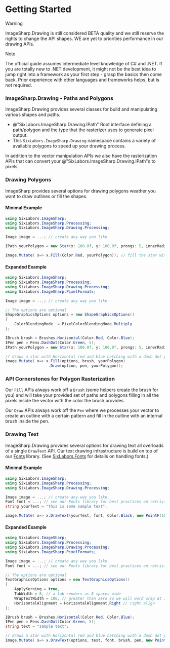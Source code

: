 # Getting Started

>[!WARNING]
>ImageSharp.Drawing is still considered BETA quality and we still reserve the rights to change the API shapes. WE are yet to priorities performance in our drawing APIs.

>[!NOTE]
>The official guide assumes intermediate level knowledge of C# and .NET. If you are totally new to .NET development, it might not be the best idea to jump right into a framework as your first step - grasp the basics then come back. Prior experience with other languages and frameworks helps, but is not required.

### ImageSharp.Drawing - Paths and Polygons

ImageSharp.Drawing provides several classes for build and manipulating various shapes and paths.

- @"SixLabors.ImageSharp.Drawing.IPath" Root interface defining a path/polygon and the type that the rasterizer uses to generate pixel output.
- This `SixLabors.ImageSharp.Drawing` namespace contains a variety of available polygons to speed up your drawing process.

In addition to the vector manipulation APIs we also have the rasterization APIs that can convert your @"SixLabors.ImageSharp.Drawing.IPath"s to pixels.

### Drawing Polygons

ImageSharp provides several options for drawing polygons weather you want to draw outlines or fill the shapes.

#### Minimal Example

```c#
using SixLabors.ImageSharp;
using SixLabors.ImageSharp.Processing;
using SixLabors.ImageSharp.Drawing.Processing;

Image image = ...; // create any way you like.

IPath yourPolygon = new Star(x: 100.0f, y: 100.0f, prongs: 5, innerRadii: 20.0f, outerRadii:30.0f)

image.Mutate( x=> x.Fill(Color.Red, yourPolygon)); // fill the star with red

```

#### Expanded Example

```c#
using SixLabors.ImageSharp;
using SixLabors.ImageSharp.Processing;
using SixLabors.ImageSharp.Drawing.Processing;
using SixLabors.ImageSharp.PixelFormats;

Image image = ...; // create any way you like.

// The options are optional
ShapeGraphicsOptions options = new ShapeGraphicsOptions()
{
    ColorBlendingMode  = PixelColorBlendingMode.Multiply
};

IBrush brush = Brushes.Horizontal(Color.Red, Color.Blue);
IPen pen = Pens.DashDot(Color.Green, 5);
IPath yourPolygon = new Star(x: 100.0f, y: 100.0f, prongs: 5, innerRadii: 20.0f, outerRadii:30.0f)

// draws a star with Horizontal red and blue hatching with a dash dot pattern outline.
image.Mutate( x=> x.Fill(options, brush, yourPolygon)
                   .Draw(option, pen, yourPolygon));
```

### API Cornerstones for Polygon Rasterization
Our `Fill` APIs always work off a `Brush` (some helpers create the brush for you) and will take your provided set of paths and polygons filling in all the pixels inside the vector with the color the brush provides.

Our `Draw` APIs always work off the `Pen` where we processes your vector to create an outline with a certain pattern and fill in the outline with an internal brush inside the pen.


### Drawing Text

ImageSharp.Drawing provides several options for drawing text all overloads of a single `DrawText` API. Our text drawing infrastructure is build on top of our [Fonts](../fonts) library. (See [SixLabors.Fonts](../fonts) for details on handling fonts.)

#### Minimal Example

```c#
using SixLabors.ImageSharp;
using SixLabors.ImageSharp.Processing;
using SixLabors.ImageSharp.Drawing.Processing;

Image image = ...; // create any way you like.
Font font = ...; // see our Fonts library for best practices on retriving one of these.
string yourText = "this is some sample text";

image.Mutate( x=> x.DrawText(yourText, font, Color.Black, new PointF(10, 10))); 
```

#### Expanded Example

```c#
using SixLabors.ImageSharp;
using SixLabors.ImageSharp.Processing;
using SixLabors.ImageSharp.Drawing.Processing;
using SixLabors.ImageSharp.PixelFormats;

Image image = ...; // create any way you like.
Font font = ...; // see our Fonts library for best practices on retriving one of these.

// The options are optional
TextGraphicsOptions options = new TextGraphicsOptions()
{
    ApplyKerning = true,
    TabWidth = 8, // a tab renders as 8 spaces wide
    WrapTextWidth = 100, // greater than zero so we will word wrap at 100 pixels wide
    HorizontalAlignment = HorizontalAlignment.Right // right align
};

IBrush brush = Brushes.Horizontal(Color.Red, Color.Blue);
IPen pen = Pens.DashDot(Color.Green, 5);
string text = "sample text";

// draws a star with Horizontal red and blue hatching with a dash dot pattern outline.
image.Mutate( x=> x.DrawText(options, text, font, brush, pen, new PointF(100, 100));
```